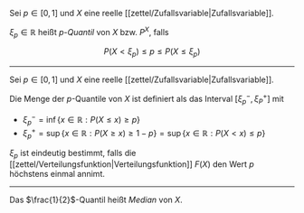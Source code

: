 Sei $p \in [0, 1]$ und $X$ eine reelle [[zettel/Zufallsvariable|Zufallsvariable]].

$\xi_p \in \mathbb{R}$ heißt *$p$-Quantil*  von $X$ bzw. $P^X$, falls

$$
	P(X \lt \xi_p) \le p \le P(X \le \xi_p)
$$

---

Sei $p \in [0, 1]$ und $X$ eine reelle [[zettel/Zufallsvariable|Zufallsvariable]].

Die Menge der $p$-Quantile von $X$ ist definiert als das Interval $[\xi_p^-, \xi_P^+]$ mit
- $\xi_p^- = \inf\{ x \in \mathbb{R} : P(X \le x) \ge p \}$
- $\xi_p^+ = \sup\{ x \in \mathbb{R} : P(X \ge x) \ge 1 - p \} = \sup\{ x \in \mathbb{R} : P(X \lt x) \le p \}$

$\xi_p$ ist eindeutig bestimmt, falls die [[zettel/Verteilungsfunktion|Verteilungsfunktion]] $F(X)$ den Wert $p$ höchstens einmal annimt.

---

Das $\frac{1}{2}$-Quantil heißt *Median* von $X$.